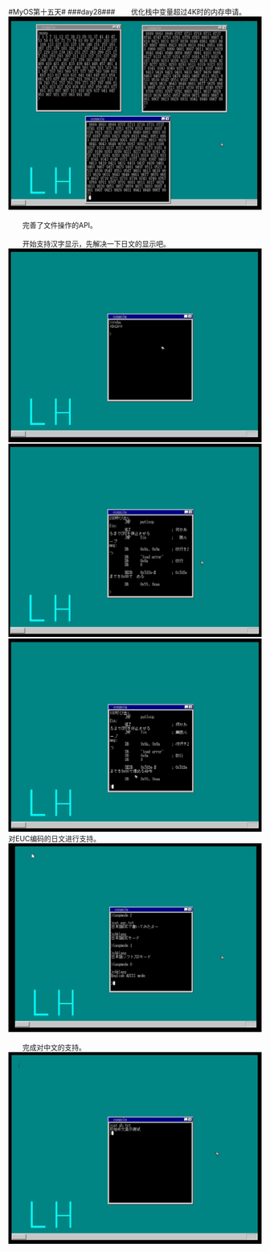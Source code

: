 #MyOS第十五天#
###day28###
　　优化栈中变量超过4K时的内存申请。![](MyOS.jpg)<br><br>
　　完善了文件操作的API。<br><br>
　　开始支持汉字显示，先解决一下日文的显示吧。![](MyOS1.jpg)![](MyOS2.jpg)![](MyOS3.jpg)<br>对EUC编码的日文进行支持。![](MyOS4.jpg)<br><br>
　　完成对中文的支持。![](MyOS5.jpg)